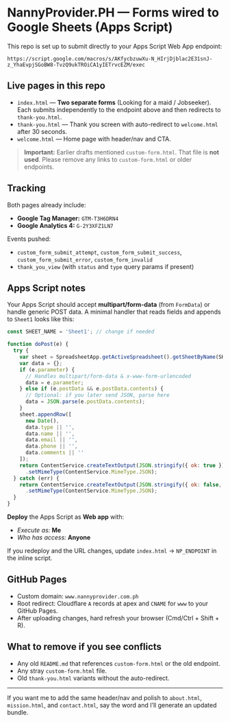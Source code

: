 # NannyProvider.PH — Forms wired to Google Sheets (Apps Script)

This repo is set up to submit directly to your Apps Script Web App endpoint:

```
https://script.google.com/macros/s/AKfycbzuwXu-N_HIrjDjblac2E31snJ-z_YhaEvpjSGoBW8-TvzQ9ukTROiCA1yIETrvcEZM/exec
```

## Live pages in this repo

- `index.html` — **Two separate forms** (Looking for a maid / Jobseeker). Each submits independently to the endpoint above and then redirects to `thank-you.html`.
- `thank-you.html` — Thank you screen with auto-redirect to `welcome.html` after 30 seconds.
- `welcome.html` — Home page with header/nav and CTA.

> **Important:** Earlier drafts mentioned `custom-form.html`. That file is **not used**. Please remove any links to `custom-form.html` or older endpoints.

## Tracking

Both pages already include:
- **Google Tag Manager:** `GTM-T3H6DRN4`
- **Google Analytics 4:** `G-2Y3XFZ1LN7`

Events pushed:
- `custom_form_submit_attempt`, `custom_form_submit_success`, `custom_form_submit_error`, `custom_form_invalid`
- `thank_you_view` (with `status` and `type` query params if present)

## Apps Script notes

Your Apps Script should accept **multipart/form-data** (from `FormData`) or handle generic POST data.
A minimal handler that reads fields and appends to `Sheet1` looks like this:

```javascript
const SHEET_NAME = 'Sheet1'; // change if needed

function doPost(e) {
  try {
    var sheet = SpreadsheetApp.getActiveSpreadsheet().getSheetByName(SHEET_NAME);
    var data = {};
    if (e.parameter) {
      // Handles multipart/form-data & x-www-form-urlencoded
      data = e.parameter;
    } else if (e.postData && e.postData.contents) {
      // Optional: if you later send JSON, parse here
      data = JSON.parse(e.postData.contents);
    }
    sheet.appendRow([
      new Date(),
      data.type || '',
      data.name || '',
      data.email || '',
      data.phone || '',
      data.comments || ''
    ]);
    return ContentService.createTextOutput(JSON.stringify({ ok: true }))
      .setMimeType(ContentService.MimeType.JSON);
  } catch (err) {
    return ContentService.createTextOutput(JSON.stringify({ ok: false, error: String(err) }))
      .setMimeType(ContentService.MimeType.JSON);
  }
}
```

**Deploy** the Apps Script as **Web app** with:
- *Execute as:* **Me**
- *Who has access:* **Anyone**

If you redeploy and the URL changes, update `index.html` → `NP_ENDPOINT` in the inline script.

## GitHub Pages

- Custom domain: `www.nannyprovider.com.ph`
- Root redirect: Cloudflare `A` records at apex and `CNAME` for `www` to your GitHub Pages.
- After uploading changes, hard refresh your browser (Cmd/Ctrl + Shift + R).

## What to remove if you see conflicts

- Any old `README.md` that references `custom-form.html` or the old endpoint.
- Any stray `custom-form.html` file.
- Old `thank-you.html` variants without the auto-redirect.

---

If you want me to add the same header/nav and polish to `about.html`, `mission.html`, and `contact.html`, say the word and I’ll generate an updated bundle.
